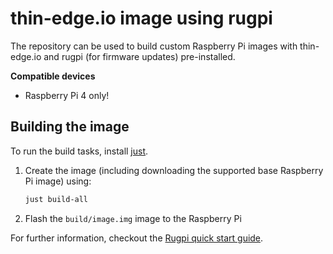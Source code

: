 # thin-edge.io image using rugpi

The repository can be used to build custom Raspberry Pi images with thin-edge.io and rugpi (for firmware updates) pre-installed.

**Compatible devices**

* Raspberry Pi 4 only!

## Building the image

To run the build tasks, install [just](https://just.systems/man/en/chapter_5.html).

1. Create the image (including downloading the supported base Raspberry Pi image) using:

    ```sh
    just build-all
    ```

2. Flash the `build/image.img` image to the Raspberry Pi

For further information, checkout the [Rugpi quick start guide](https://oss.silitics.com/rugpi/docs/getting-started).
